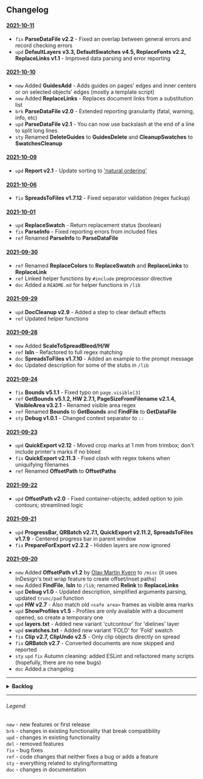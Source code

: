 ## Changelog

#### [2021-10-11](https://github.com/pchiorean/Indentz/search?q=committer-date%3A2021-10-11&type=commits)

- `fix` **ParseDataFile v2.2** - Fixed an overlap between general errors and record checking errors
- `upd` **DefaultLayers v3.3, DefaultSwatches v4.5, ReplaceFonts v2.2, ReplaceLinks v1.1** - Improved data parsing and error reporting

#### [2021-10-10](https://github.com/pchiorean/Indentz/search?q=committer-date%3A2021-10-10&type=commits)

- `new` Added **GuidesAdd** - Adds guides on pages' edges and inner centers or on selected objects' edges (mostly a template script)
- `new` Added **ReplaceLinks** - Replaces document links from a substitution list
- `brk` **ParseDataFile v2.0** - Extended reporting granularity (fatal, warning, info, etc)
- `upd` **ParseDataFile v2.1** - You can now use backslash at the end of a line to split long lines
- `sty` Renamed **DeleteGuides** to **GuidesDelete** and **CleanupSwatches** to **SwatchesCleanup**

#### [2021-10-09](https://github.com/pchiorean/Indentz/search?q=committer-date%3A2021-10-09&type=commits)

- `upd` **Report v2.1** - Update sorting to ['natural ordering'](https://github.com/litejs/natural-compare-lite)

#### [2021-10-06](https://github.com/pchiorean/Indentz/search?q=committer-date%3A2021-10-06&type=commits)

- `fix` **SpreadsToFiles v1.7.12** - Fixed separator validation (regex fuckup)

#### [2021-10-01](https://github.com/pchiorean/Indentz/search?q=committer-date%3A2021-10-01&type=commits)

- `upd` **ReplaceSwatch** - Return replacement status (boolean)
- `fix` **ParseInfo** - Fixed reporting errors from included files
- `ref` Renamed **ParseInfo** to **ParseDataFile**

#### [2021-09-30](https://github.com/pchiorean/Indentz/search?q=committer-date%3A2021-09-30&type=commits)

- `ref` Renamed **ReplaceColors** to **ReplaceSwatch** and **ReplaceLinks** to **ReplaceLink**
- `ref` Linked helper functions by `#include` preprocessor directive
- `doc` Added a `README.md` for helper functions in `/lib`

#### [2021-09-29](https://github.com/pchiorean/Indentz/search?q=committer-date%3A2021-09-29&type=commits)

- `upd` **DocCleanup v2.9** - Added a step to clear default effects
- `ref` Updated helper functions

#### [2021-09-28](https://github.com/pchiorean/Indentz/search?q=committer-date%3A2021-09-28&type=commits)

- `new` Added **ScaleToSpreadBleed/H/W**
- `ref` **IsIn** - Refactored to full regex matching
- `doc` **SpreadsToFiles v1.7.10** - Added an example to the prompt message
- `doc` Updated description for some of the stubs in `/lib`

#### [2021-09-24](https://github.com/pchiorean/Indentz/search?q=committer-date%3A2021-09-24&type=commits)

- `fix` **Bounds v5.1.1** - Fixed typo on `page.visible[3]`
- `ref` **GetBounds v5.1.2, HW 2.7.1, PageSizeFromFilename v2.1.4, VisibleArea v3.2.1** - Renamed visible area regex
- `ref` Renamed **Bounds** to **GetBounds** and **FindFile** to **GetDataFile**
- `sty` **Debug v1.0.1** - Changed context separator to `::`

#### [2021-09-23](https://github.com/pchiorean/Indentz/search?q=committer-date%3A2021-09-23&type=commits)

- `upd` **QuickExport v2.12** - Moved crop marks at 1 mm from trimbox; don't include printer's marks if no bleed
- `fix` **QuickExport v2.11.3** - Fixed clash with regex tokens when uniquifying filenames
- `ref` Renamed **OffsetPath** to **OffsetPaths**

#### [2021-09-22](https://github.com/pchiorean/Indentz/search?q=committer-date%3A2021-09-22&type=commits)

- `upd` **OffsetPath v2.0** - Fixed container-objects; added option to join contours; streamlined logic

#### [2021-09-21](https://github.com/pchiorean/Indentz/search?q=committer-date%3A2021-09-21&type=commits)

- `upd` **ProgressBar, QRBatch v2.7.1, QuickExport v2.11.2, SpreadsToFiles v1.7.9** - Centered progress bar in parent window
- `fix` **PrepareForExport v2.2.2** - Hidden layers are now ignored

#### [2021-09-20](https://github.com/pchiorean/Indentz/search?q=committer-date%3A2021-09-20&type=commits)

- `new` Added **OffsetPath v1.2** by [Olav Martin Kvern](https://www.siliconpublishing.com/blog/free-indesign-scripts/) to `/misc` (it uses InDesign's text wrap feature to create offset/inset paths)
- `new` Added **FindFile**, **IsIn** to `/lib`; renamed **Relink** to **ReplaceLinks**
- `upd` **Debug v1.0** - Updated description, simplified arguments parsing, updated `trunc/pad` function
- `upd` **HW v2.7** - Also match old `<safe area>` frames as visible area marks
- `upd` **ShowProfiles v1.5** - Profiles are only available with a document opened, so create a temporary one
- `upd` **layers.txt** - Added new variant 'cutcontour' for 'dielines' layer
- `upd` **swatches.txt** - Added new variant 'FOLD' for 'Fold' swatch
- `fix` **Clip v2.7, ClipUndo v2.5** - Only clip objects directly on spread
- `fix` **QRBatch v2.7** - Converted documents are now skipped and reported
- `sty` `upd` `fix` Autumn cleaning: added ESLint and refactored many scripts (hopefully, there are no new bugs)
- `doc` Added a changelog

---

<details><summary><strong>Backlog</strong></summary>

##### New features

- `new` **DocCleanup** - Ask to delete empty frames
- `new` **DocCleanup** - Remove unused masters
- `new` **DocCleanup** - Remove unused styles and groups (see [this](https://community.adobe.com/t5/indesign/delete-unused-paragraph-styles/m-p/1089672#M165331) discussion)
- `new` **QuickExport** - Add history for dropdowns
- `new` **QuickExport** - Add JPG & `?`TIFF export profiles
- `new` **Report** - Add a button to save errors to file

##### Updates

- `upd` **Debug** - Add a hires timer
- `upd` **DefaultSwatches** - Add tints support
- `upd` **FindFile** - Use relative paths for includes
- `brk` **FitTo** - Take target as argument, instead of document selection
- `ref` **FitTo** - Refactor snapping to use deltas
- `upd` **IsIn** - Add regex matching to searchValue
- `upd` **PageMarginsFromSelection** - Set the margins of every page touched by the selection
- `upd` **PageSizeFromSelection** - Without selection fit all pages to their contents
- `upd` **ParseDataFile** - Keep the record index in the returned object
- `brk` **PrepareForExport, VisibleArea** - Read layer variants from `layers.txt`, fallback to defaults
- `upd` **QuickExport** - Don't include page information for very small files
- `upd` **QuickExport** - Limit export subfolder to suffix's first word
- `upd` **QuickExport** - JSONify preferences (see [this](https://stackoverflow.com/a/56391294) discussion)
- `upd` **ReplaceFonts** - Report changed fonts
- `upd` **ReplaceText** - Take an array of strings as input
- `upd` **ReplaceText** - Add a switch for grep matching
- `upd` **Report** - Add auto filtering mode (`true`|`false`|`auto`)
- `upd` **Report** - Improve filtering: `-` for none of these words, `"` for exact word or phrase (or use regex and be done with it)
- `brk` **ScaleTo...** - Scale to `alignDistributeBounds`
- `upd` **SpreadsToFiles** - Split 'ABBBCC' to 'A', 'BBB', 'CC'
- `upd` **TextAutoSize** - Check `baselineShift` ([#132](https://github.com/pchiorean/Indentz/issues/132))
- `brk` **VisibleArea** - Mark the entire spread's visible area, not individual pages
- `upd` **VisibleArea** - Use wildcards for layers' names
- `upd` Use a custom object style for 'Visible area' frame ([#123](https://github.com/pchiorean/Indentz/issues/123))
- `sty` Fix UI static/edittext width (see Marc's [measureString()](https://twitter.com/indiscripts/status/1408788941550108674))

##### Bug fixes

- `fix` **DefaultSwatches** - Check values on parsing
- `fix` **FitTo** - Check for transformations ([#131](https://github.com/pchiorean/Indentz/issues/131)) <!- ItemTransform = [1 0 0 1 0 0] ->
- `fix` **FitTo** - Forced-fit lines are moved to [0,0]
- `fix` **LabelPageRatios** - Use spreads' ratio
- `fix` **PageSizeFromFilename** - Error on pages set to 1:X scale ([#129](https://github.com/pchiorean/Indentz/issues/129))
- `fix` **PageSizeFromFilename** - Limit detected bleed to max values
- `fix` **PageSizeFromSelection** - For text frames use outlined text bounds
- `fix` **QR, QRBatch** - Align to page > visible area > margins
- `fix` **QR, QRBatch** - Improve line breaking
- `fix` **QRBatch** - Remove `preview` & `print` from filenames for separate codes
- `fix` **QRBatch** - Remove `QR` from filenames for on-doc codes
- `fix` **QuickExport** - Export separate pages: Don't add a counter if doc has a single page/spread
- `fix` **QuickExport** - Check for overset text
- `fix` **QuickExport** - Don't report missing links from the pasteboard
- `fix` **ReplaceFonts** - Don't report unavailable fonts that are not in document
- `fix` **ShowFonts** - Font info not available for missing fonts

##### New scripts

- `new` **ActivateDoc1/2/3...** - Quickly activate documents with Ctrl +  #1, 2, 3...
- `new` **SeparateSpreadPages** ([#136](https://github.com/pchiorean/Indentz/issues/136))
- `new` **LayersToFiles** ([#94](https://github.com/pchiorean/Indentz/issues/94))

</details>

---

###### Legend:

`new` - new features or first release\
`brk` - changes in existing functionality that break compatibility\
`upd` - changes in existing functionality\
`del` - removed features\
`fix` - bug fixes\
`ref` - code changes that neither fixes a bug or adds a feature\
`sty` - everything related to styling/formatting\
`doc` - changes in documentation
